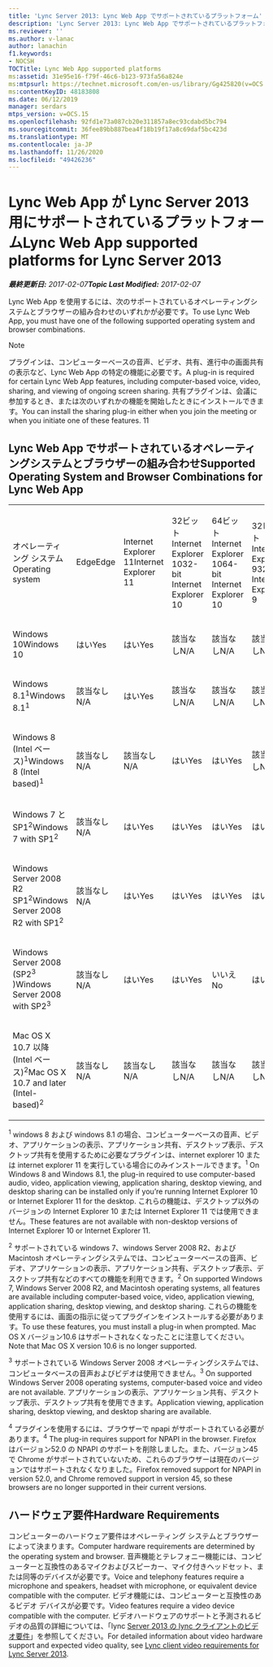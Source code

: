 ```yaml
---
title: 'Lync Server 2013: Lync Web App でサポートされているプラットフォーム'
description: 'Lync Server 2013: Lync Web App でサポートされているプラットフォーム'
ms.reviewer: ''
ms.author: v-lanac
author: lanachin
f1.keywords:
- NOCSH
TOCTitle: Lync Web App supported platforms
ms:assetid: 31e95e16-f79f-46c6-b123-973fa56a824e
ms:mtpsurl: https://technet.microsoft.com/en-us/library/Gg425820(v=OCS.15)
ms:contentKeyID: 48183808
ms.date: 06/12/2019
manager: serdars
mtps_version: v=OCS.15
ms.openlocfilehash: 92fd1e73a087cb20e311857a8ec93cdabd5bc794
ms.sourcegitcommit: 36fee89bb887bea4f18b19f17a8c69daf5bc423d
ms.translationtype: MT
ms.contentlocale: ja-JP
ms.lasthandoff: 11/26/2020
ms.locfileid: "49426236"
---
```

# <a name="lync-web-app-supported-platforms-for-lync-server-2013"></a><span data-ttu-id="1d754-103">Lync Web App が Lync Server 2013 用にサポートされているプラットフォーム</span><span class="sxs-lookup"><span data-stu-id="1d754-103">Lync Web App supported platforms for Lync Server 2013</span></span>

<div data-xmlns="http://www.w3.org/1999/xhtml">

<div class="topic" data-xmlns="http://www.w3.org/1999/xhtml" data-msxsl="urn:schemas-microsoft-com:xslt" data-cs="https://msdn.microsoft.com/">

<div data-asp="https://msdn2.microsoft.com/asp">



</div>

<div id="mainSection">

<div id="mainBody"><span data-ttu-id="1d754-104">

<span> </span></span><span class="sxs-lookup"><span data-stu-id="1d754-104">

<span> </span></span></span>

<span data-ttu-id="1d754-105">_**最終更新日:** 2017-02-07_</span><span class="sxs-lookup"><span data-stu-id="1d754-105">_**Topic Last Modified:** 2017-02-07_</span></span>

<span data-ttu-id="1d754-106">Lync Web App を使用するには、次のサポートされているオペレーティングシステムとブラウザーの組み合わせのいずれかが必要です。</span><span class="sxs-lookup"><span data-stu-id="1d754-106">To use Lync Web App, you must have one of the following supported operating system and browser combinations.</span></span>

<div>


> [!NOTE]  
> <span data-ttu-id="1d754-107">プラグインは、コンピューターベースの音声、ビデオ、共有、進行中の画面共有の表示など、Lync Web App の特定の機能に必要です。</span><span class="sxs-lookup"><span data-stu-id="1d754-107">A plug-in is required for certain Lync Web App features, including computer-based voice, video, sharing, and viewing of ongoing screen sharing.</span></span> <span data-ttu-id="1d754-108">共有プラグインは、会議に参加するとき、または次のいずれかの機能を開始したときにインストールできます。</span><span class="sxs-lookup"><span data-stu-id="1d754-108">You can install the sharing plug-in either when you join the meeting or when you initiate one of these features.</span></span> <span data-ttu-id="1d754-109">1</span><span class="sxs-lookup"><span data-stu-id="1d754-109">1</span></span><BR>



</div>

<div>

## <a name="supported-operating-system-and-browser-combinations-for-lync-web-app"></a><span data-ttu-id="1d754-110">Lync Web App でサポートされているオペレーティングシステムとブラウザーの組み合わせ</span><span class="sxs-lookup"><span data-stu-id="1d754-110">Supported Operating System and Browser Combinations for Lync Web App</span></span>


<table style="width:100%;">
<colgroup>
<col style="width: 9%" />
<col style="width: 9%" />
<col style="width: 9%" />
<col style="width: 9%" />
<col style="width: 9%" />
<col style="width: 9%" />
<col style="width: 9%" />
<col style="width: 9%" />
<col style="width: 9%" />
<col style="width: 9%" />
<col style="width: 9%" />
</colgroup>
<tbody>
<tr class="odd">
<td><p><span data-ttu-id="1d754-111">オペレーティング システム</span><span class="sxs-lookup"><span data-stu-id="1d754-111">Operating system</span></span></p></td>
<td><p><span data-ttu-id="1d754-112">Edge</span><span class="sxs-lookup"><span data-stu-id="1d754-112">Edge</span></span></p></td>
<td><p><span data-ttu-id="1d754-113">Internet Explorer 11</span><span class="sxs-lookup"><span data-stu-id="1d754-113">Internet Explorer 11</span></span></p></td>
<td><p><span data-ttu-id="1d754-114">32ビット Internet Explorer 10</span><span class="sxs-lookup"><span data-stu-id="1d754-114">32-bit Internet Explorer 10</span></span></p></td>
<td><p><span data-ttu-id="1d754-115">64ビット Internet Explorer 10</span><span class="sxs-lookup"><span data-stu-id="1d754-115">64-bit Internet Explorer 10</span></span></p></td>
<td><p><span data-ttu-id="1d754-116">32ビット Internet Explorer 9</span><span class="sxs-lookup"><span data-stu-id="1d754-116">32-bit Internet Explorer 9</span></span></p></td>
<td><p><span data-ttu-id="1d754-117">64ビット Internet Explorer 9</span><span class="sxs-lookup"><span data-stu-id="1d754-117">64-bit Internet Explorer 9</span></span></p></td>
<td><p><span data-ttu-id="1d754-118">Firefox 32-bit<sup>4</sup></span><span class="sxs-lookup"><span data-stu-id="1d754-118">Firefox 32-bit<sup>4</sup></span></span></p></td>
<td><p><span data-ttu-id="1d754-119">Firefox 64-bit<sup>4</sup></span><span class="sxs-lookup"><span data-stu-id="1d754-119">Firefox 64-bit<sup>4</sup></span></span></p></td>
<td><p><span data-ttu-id="1d754-120">Safari</span><span class="sxs-lookup"><span data-stu-id="1d754-120">Safari</span></span></p></td>
<td><p><span data-ttu-id="1d754-121">Chrome<sup>4</sup></span><span class="sxs-lookup"><span data-stu-id="1d754-121">Chrome<sup>4</sup></span></span></p></td>
</tr>
<tr class="even">
<td><p><span data-ttu-id="1d754-122">Windows 10</span><span class="sxs-lookup"><span data-stu-id="1d754-122">Windows 10</span></span></p></td>
<td><p><span data-ttu-id="1d754-123">はい</span><span class="sxs-lookup"><span data-stu-id="1d754-123">Yes</span></span></p></td>
<td><p><span data-ttu-id="1d754-124">はい</span><span class="sxs-lookup"><span data-stu-id="1d754-124">Yes</span></span></p></td>
<td><p><span data-ttu-id="1d754-125">該当なし</span><span class="sxs-lookup"><span data-stu-id="1d754-125">N/A</span></span></p></td>
<td><p><span data-ttu-id="1d754-126">該当なし</span><span class="sxs-lookup"><span data-stu-id="1d754-126">N/A</span></span></p></td>
<td><p><span data-ttu-id="1d754-127">該当なし</span><span class="sxs-lookup"><span data-stu-id="1d754-127">N/A</span></span></p></td>
<td><p><span data-ttu-id="1d754-128">該当なし</span><span class="sxs-lookup"><span data-stu-id="1d754-128">N/A</span></span></p></td>
<td><p><span data-ttu-id="1d754-129">いいえ</span><span class="sxs-lookup"><span data-stu-id="1d754-129">No</span></span></p></td>
<td><p><span data-ttu-id="1d754-130">いいえ</span><span class="sxs-lookup"><span data-stu-id="1d754-130">No</span></span></p></td>
<td><p><span data-ttu-id="1d754-131">該当なし</span><span class="sxs-lookup"><span data-stu-id="1d754-131">N/A</span></span></p></td>
<td><p><span data-ttu-id="1d754-132">いいえ</span><span class="sxs-lookup"><span data-stu-id="1d754-132">No</span></span></p></td>
</tr>
<tr class="odd">
<td><p><span data-ttu-id="1d754-133">Windows 8.1<sup>1</sup></span><span class="sxs-lookup"><span data-stu-id="1d754-133">Windows 8.1<sup>1</sup></span></span></p></td>
<td><p><span data-ttu-id="1d754-134">該当なし</span><span class="sxs-lookup"><span data-stu-id="1d754-134">N/A</span></span></p></td>
<td><p><span data-ttu-id="1d754-135">はい</span><span class="sxs-lookup"><span data-stu-id="1d754-135">Yes</span></span></p></td>
<td><p><span data-ttu-id="1d754-136">該当なし</span><span class="sxs-lookup"><span data-stu-id="1d754-136">N/A</span></span></p></td>
<td><p><span data-ttu-id="1d754-137">該当なし</span><span class="sxs-lookup"><span data-stu-id="1d754-137">N/A</span></span></p></td>
<td><p><span data-ttu-id="1d754-138">該当なし</span><span class="sxs-lookup"><span data-stu-id="1d754-138">N/A</span></span></p></td>
<td><p><span data-ttu-id="1d754-139">該当なし</span><span class="sxs-lookup"><span data-stu-id="1d754-139">N/A</span></span></p></td>
<td><p><span data-ttu-id="1d754-140">いいえ</span><span class="sxs-lookup"><span data-stu-id="1d754-140">No</span></span></p></td>
<td><p><span data-ttu-id="1d754-141">いいえ</span><span class="sxs-lookup"><span data-stu-id="1d754-141">No</span></span></p></td>
<td><p><span data-ttu-id="1d754-142">該当なし</span><span class="sxs-lookup"><span data-stu-id="1d754-142">N/A</span></span></p></td>
<td><p><span data-ttu-id="1d754-143">いいえ</span><span class="sxs-lookup"><span data-stu-id="1d754-143">No</span></span></p></td>
</tr>
<tr class="even">
<td><p><span data-ttu-id="1d754-144">Windows 8 (Intel ベース)<sup>1</sup></span><span class="sxs-lookup"><span data-stu-id="1d754-144">Windows 8 (Intel based)<sup>1</sup></span></span></p></td>
<td><p><span data-ttu-id="1d754-145">該当なし</span><span class="sxs-lookup"><span data-stu-id="1d754-145">N/A</span></span></p></td>
<td><p><span data-ttu-id="1d754-146">該当なし</span><span class="sxs-lookup"><span data-stu-id="1d754-146">N/A</span></span></p></td>
<td><p><span data-ttu-id="1d754-147">はい</span><span class="sxs-lookup"><span data-stu-id="1d754-147">Yes</span></span></p></td>
<td><p><span data-ttu-id="1d754-148">はい</span><span class="sxs-lookup"><span data-stu-id="1d754-148">Yes</span></span></p></td>
<td><p><span data-ttu-id="1d754-149">該当なし</span><span class="sxs-lookup"><span data-stu-id="1d754-149">N/A</span></span></p></td>
<td><p><span data-ttu-id="1d754-150">該当なし</span><span class="sxs-lookup"><span data-stu-id="1d754-150">N/A</span></span></p></td>
<td><p><span data-ttu-id="1d754-151">いいえ</span><span class="sxs-lookup"><span data-stu-id="1d754-151">No</span></span></p></td>
<td><p><span data-ttu-id="1d754-152">いいえ</span><span class="sxs-lookup"><span data-stu-id="1d754-152">No</span></span></p></td>
<td><p><span data-ttu-id="1d754-153">該当なし</span><span class="sxs-lookup"><span data-stu-id="1d754-153">N/A</span></span></p></td>
<td><p><span data-ttu-id="1d754-154">いいえ</span><span class="sxs-lookup"><span data-stu-id="1d754-154">No</span></span></p></td>
</tr>
<tr class="odd">
<td><p><span data-ttu-id="1d754-155">Windows 7 と SP1<sup>2</sup></span><span class="sxs-lookup"><span data-stu-id="1d754-155">Windows 7 with SP1<sup>2</sup></span></span></p></td>
<td><p><span data-ttu-id="1d754-156">該当なし</span><span class="sxs-lookup"><span data-stu-id="1d754-156">N/A</span></span></p></td>
<td><p><span data-ttu-id="1d754-157">はい</span><span class="sxs-lookup"><span data-stu-id="1d754-157">Yes</span></span></p></td>
<td><p><span data-ttu-id="1d754-158">はい</span><span class="sxs-lookup"><span data-stu-id="1d754-158">Yes</span></span></p></td>
<td><p><span data-ttu-id="1d754-159">はい</span><span class="sxs-lookup"><span data-stu-id="1d754-159">Yes</span></span></p></td>
<td><p><span data-ttu-id="1d754-160">はい</span><span class="sxs-lookup"><span data-stu-id="1d754-160">Yes</span></span></p></td>
<td><p><span data-ttu-id="1d754-161">はい</span><span class="sxs-lookup"><span data-stu-id="1d754-161">Yes</span></span></p></td>
<td><p><span data-ttu-id="1d754-162">いいえ</span><span class="sxs-lookup"><span data-stu-id="1d754-162">No</span></span></p></td>
<td><p><span data-ttu-id="1d754-163">いいえ</span><span class="sxs-lookup"><span data-stu-id="1d754-163">No</span></span></p></td>
<td><p><span data-ttu-id="1d754-164">該当なし</span><span class="sxs-lookup"><span data-stu-id="1d754-164">N/A</span></span></p></td>
<td><p><span data-ttu-id="1d754-165">いいえ</span><span class="sxs-lookup"><span data-stu-id="1d754-165">No</span></span></p></td>
</tr>
<tr class="even">
<td><p><span data-ttu-id="1d754-166">Windows Server 2008 R2 SP1<sup>2</sup></span><span class="sxs-lookup"><span data-stu-id="1d754-166">Windows Server 2008 R2 with SP1<sup>2</sup></span></span></p></td>
<td><p><span data-ttu-id="1d754-167">該当なし</span><span class="sxs-lookup"><span data-stu-id="1d754-167">N/A</span></span></p></td>
<td><p><span data-ttu-id="1d754-168">はい</span><span class="sxs-lookup"><span data-stu-id="1d754-168">Yes</span></span></p></td>
<td><p><span data-ttu-id="1d754-169">はい</span><span class="sxs-lookup"><span data-stu-id="1d754-169">Yes</span></span></p></td>
<td><p><span data-ttu-id="1d754-170">はい</span><span class="sxs-lookup"><span data-stu-id="1d754-170">Yes</span></span></p></td>
<td><p><span data-ttu-id="1d754-171">はい</span><span class="sxs-lookup"><span data-stu-id="1d754-171">Yes</span></span></p></td>
<td><p><span data-ttu-id="1d754-172">はい</span><span class="sxs-lookup"><span data-stu-id="1d754-172">Yes</span></span></p></td>
<td><p><span data-ttu-id="1d754-173">いいえ</span><span class="sxs-lookup"><span data-stu-id="1d754-173">No</span></span></p></td>
<td><p><span data-ttu-id="1d754-174">いいえ</span><span class="sxs-lookup"><span data-stu-id="1d754-174">No</span></span></p></td>
<td><p><span data-ttu-id="1d754-175">該当なし</span><span class="sxs-lookup"><span data-stu-id="1d754-175">N/A</span></span></p></td>
<td><p><span data-ttu-id="1d754-176">いいえ</span><span class="sxs-lookup"><span data-stu-id="1d754-176">No</span></span></p></td>
</tr>
<tr class="odd">
<td><p><span data-ttu-id="1d754-177">Windows Server 2008 (SP2<sup>3</sup> )</span><span class="sxs-lookup"><span data-stu-id="1d754-177">Windows Server 2008 with SP2<sup>3</sup></span></span></p></td>
<td><p><span data-ttu-id="1d754-178">該当なし</span><span class="sxs-lookup"><span data-stu-id="1d754-178">N/A</span></span></p></td>
<td><p><span data-ttu-id="1d754-179">はい</span><span class="sxs-lookup"><span data-stu-id="1d754-179">Yes</span></span></p></td>
<td><p><span data-ttu-id="1d754-180">はい</span><span class="sxs-lookup"><span data-stu-id="1d754-180">Yes</span></span></p></td>
<td><p><span data-ttu-id="1d754-181">いいえ</span><span class="sxs-lookup"><span data-stu-id="1d754-181">No</span></span></p></td>
<td><p><span data-ttu-id="1d754-182">はい</span><span class="sxs-lookup"><span data-stu-id="1d754-182">Yes</span></span></p></td>
<td><p><span data-ttu-id="1d754-183">いいえ</span><span class="sxs-lookup"><span data-stu-id="1d754-183">No</span></span></p></td>
<td><p><span data-ttu-id="1d754-184">いいえ</span><span class="sxs-lookup"><span data-stu-id="1d754-184">No</span></span></p></td>
<td><p><span data-ttu-id="1d754-185">いいえ</span><span class="sxs-lookup"><span data-stu-id="1d754-185">No</span></span></p></td>
<td><p><span data-ttu-id="1d754-186">該当なし</span><span class="sxs-lookup"><span data-stu-id="1d754-186">N/A</span></span></p></td>
<td><p><span data-ttu-id="1d754-187">いいえ</span><span class="sxs-lookup"><span data-stu-id="1d754-187">No</span></span></p></td>
</tr>
<tr class="even">
<td><p><span data-ttu-id="1d754-188">Mac OS X 10.7 以降 (Intel ベース)<sup>2</sup></span><span class="sxs-lookup"><span data-stu-id="1d754-188">Mac OS X 10.7 and later (Intel-based)<sup>2</sup></span></span></p></td>
<td><p><span data-ttu-id="1d754-189">該当なし</span><span class="sxs-lookup"><span data-stu-id="1d754-189">N/A</span></span></p></td>
<td><p><span data-ttu-id="1d754-190">該当なし</span><span class="sxs-lookup"><span data-stu-id="1d754-190">N/A</span></span></p></td>
<td><p><span data-ttu-id="1d754-191">該当なし</span><span class="sxs-lookup"><span data-stu-id="1d754-191">N/A</span></span></p></td>
<td><p><span data-ttu-id="1d754-192">該当なし</span><span class="sxs-lookup"><span data-stu-id="1d754-192">N/A</span></span></p></td>
<td><p><span data-ttu-id="1d754-193">該当なし</span><span class="sxs-lookup"><span data-stu-id="1d754-193">N/A</span></span></p></td>
<td><p><span data-ttu-id="1d754-194">該当なし</span><span class="sxs-lookup"><span data-stu-id="1d754-194">N/A</span></span></p></td>
<td><p><span data-ttu-id="1d754-195">いいえ</span><span class="sxs-lookup"><span data-stu-id="1d754-195">No</span></span></p></td>
<td><p><span data-ttu-id="1d754-196">いいえ</span><span class="sxs-lookup"><span data-stu-id="1d754-196">No</span></span></p></td>
<td><p><span data-ttu-id="1d754-197">はい</span><span class="sxs-lookup"><span data-stu-id="1d754-197">Yes</span></span></p></td>
<td><p><span data-ttu-id="1d754-198">いいえ</span><span class="sxs-lookup"><span data-stu-id="1d754-198">No</span></span></p></td>
</tr>
</tbody>
</table>


<span data-ttu-id="1d754-199"><sup>1</sup> windows 8 および windows 8.1 の場合、コンピューターベースの音声、ビデオ、アプリケーションの表示、アプリケーション共有、デスクトップ表示、デスクトップ共有を使用するために必要なプラグインは、internet explorer 10 または internet explorer 11 を実行している場合にのみインストールできます。</span><span class="sxs-lookup"><span data-stu-id="1d754-199"><sup>1</sup> On Windows 8 and Windows 8.1, the plug-in required to use computer-based audio, video, application viewing, application sharing, desktop viewing, and desktop sharing can be installed only if you’re running Internet Explorer 10 or Internet Explorer 11 for the desktop.</span></span> <span data-ttu-id="1d754-200">これらの機能は、デスクトップ以外のバージョンの Internet Explorer 10 または Internet Explorer 11 では使用できません。</span><span class="sxs-lookup"><span data-stu-id="1d754-200">These features are not available with non-desktop versions of Internet Explorer 10 or Internet Explorer 11.</span></span>

<span data-ttu-id="1d754-201"><sup>2</sup> サポートされている windows 7、windows Server 2008 R2、および Macintosh オペレーティングシステムでは、コンピューターベースの音声、ビデオ、アプリケーションの表示、アプリケーション共有、デスクトップ表示、デスクトップ共有などのすべての機能を利用できます。</span><span class="sxs-lookup"><span data-stu-id="1d754-201"><sup>2</sup> On supported Windows 7, Windows Server 2008 R2, and Macintosh operating systems, all features are available including computer-based voice, video, application viewing, application sharing, desktop viewing, and desktop sharing.</span></span> <span data-ttu-id="1d754-202">これらの機能を使用するには、画面の指示に従ってプラグインをインストールする必要があります。</span><span class="sxs-lookup"><span data-stu-id="1d754-202">To use these features, you must install a plug-in when prompted.</span></span> <span data-ttu-id="1d754-203">Mac OS X バージョン10.6 はサポートされなくなったことに注意してください。</span><span class="sxs-lookup"><span data-stu-id="1d754-203">Note that Mac OS X version 10.6 is no longer supported.</span></span>

<span data-ttu-id="1d754-204"><sup>3</sup> サポートされている Windows Server 2008 オペレーティングシステムでは、コンピュータベースの音声およびビデオは使用できません。</span><span class="sxs-lookup"><span data-stu-id="1d754-204"><sup>3</sup> On supported Windows Server 2008 operating systems, computer-based voice and video are not available.</span></span> <span data-ttu-id="1d754-205">アプリケーションの表示、アプリケーション共有、デスクトップ表示、デスクトップ共有を使用できます。</span><span class="sxs-lookup"><span data-stu-id="1d754-205">Application viewing, application sharing, desktop viewing, and desktop sharing are available.</span></span>

<span data-ttu-id="1d754-206"><sup>4</sup>  プラグインを使用するには、ブラウザーで npapi がサポートされている必要があります。</span><span class="sxs-lookup"><span data-stu-id="1d754-206"><sup>4</sup>  The plug-in requires support for NPAPI in the browser.</span></span> <span data-ttu-id="1d754-207">Firefox はバージョン52.0 の NPAPI のサポートを削除しました。また、バージョン45で Chrome がサポートされていないため、これらのブラウザーは現在のバージョンではサポートされなくなりました。</span><span class="sxs-lookup"><span data-stu-id="1d754-207">Firefox removed support for NPAPI in version 52.0, and Chrome removed support in version 45, so these browsers are no longer supported in their current versions.</span></span>

</div>

<div>

## <a name="hardware-requirements"></a><span data-ttu-id="1d754-208">ハードウェア要件</span><span class="sxs-lookup"><span data-stu-id="1d754-208">Hardware Requirements</span></span>

<span data-ttu-id="1d754-209">コンピューターのハードウェア要件はオペレーティング システムとブラウザーによって決まります。</span><span class="sxs-lookup"><span data-stu-id="1d754-209">Computer hardware requirements are determined by the operating system and browser.</span></span> <span data-ttu-id="1d754-210">音声機能とテレフォニー機能には、コンピューターと互換性のあるマイクおよびスピーカー、マイク付きヘッドセット、または同等のデバイスが必要です。</span><span class="sxs-lookup"><span data-stu-id="1d754-210">Voice and telephony features require a microphone and speakers, headset with microphone, or equivalent device compatible with the computer.</span></span> <span data-ttu-id="1d754-211">ビデオ機能には、コンピューターと互換性のあるビデオ デバイスが必要です。</span><span class="sxs-lookup"><span data-stu-id="1d754-211">Video features require a video device compatible with the computer.</span></span> <span data-ttu-id="1d754-212">ビデオハードウェアのサポートと予測されるビデオの品質の詳細については、「lync [Server 2013 の lync クライアントのビデオ要件](lync-server-2013-lync-client-video-requirements.md)」を参照してください。</span><span class="sxs-lookup"><span data-stu-id="1d754-212">For detailed information about video hardware support and expected video quality, see [Lync client video requirements for Lync Server 2013](lync-server-2013-lync-client-video-requirements.md).</span></span>

<span data-ttu-id="1d754-213"></div>

</div>

<span> </span>

</div>

</div>

</span><span class="sxs-lookup"><span data-stu-id="1d754-213"></div>

</div>

<span> </span>

</div>

</div>

</span></span></div>

